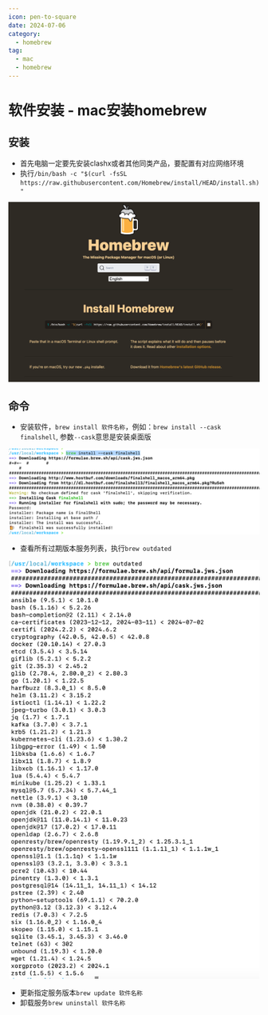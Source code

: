 ```yaml
---
icon: pen-to-square
date: 2024-07-06
category:
  - homebrew
tag:
  - mac
  - homebrew
---
```


# 软件安装 - mac安装homebrew

## 安装

- 首先电脑一定要先安装clashx或者其他同类产品，要配置有对应网络环境
- 执行`/bin/bash -c "$(curl -fsSL https://raw.githubusercontent.com/Homebrew/install/HEAD/install.sh)"`

![image-20240706120705723](images/image-20240706120705723.png)

## 命令

- 安装软件，`brew install 软件名称`，例如：`brew install --cask finalshell`, 参数`--cask`意思是安装桌面版

![image-20240706120856366](images/image-20240706120856366.png)

- 查看所有过期版本服务列表，执行`brew outdated`

![image-20240706121021099](images/image-20240706121021099.png)

- 更新指定服务版本`brew update 软件名称`
- 卸载服务`brew uninstall 软件名称`